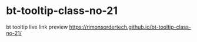 # bt-tooltip-class-no-21
bt tooltip
live link preview
 https://rimonsordertech.github.io/bt-tooltip-class-no-21/
